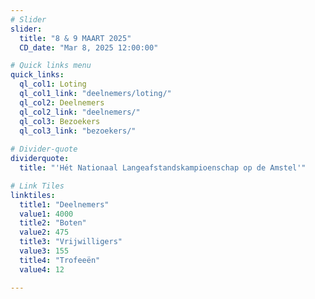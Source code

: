 ```yaml
---
# Slider
slider:
  title: "8 & 9 MAART 2025"
  CD_date: "Mar 8, 2025 12:00:00"

# Quick links menu
quick_links:
  ql_col1: Loting
  ql_col1_link: "deelnemers/loting/"
  ql_col2: Deelnemers
  ql_col2_link: "deelnemers/"
  ql_col3: Bezoekers
  ql_col3_link: "bezoekers/"
    
# Divider-quote
dividerquote:
  title: "'Hét Nationaal Langeafstandskampioenschap op de Amstel'"

# Link Tiles
linktiles:
  title1: "Deelnemers"
  value1: 4000
  title2: "Boten"
  value2: 475
  title3: "Vrijwilligers"
  value3: 155
  title4: "Trofeeën"
  value4: 12

---
```


